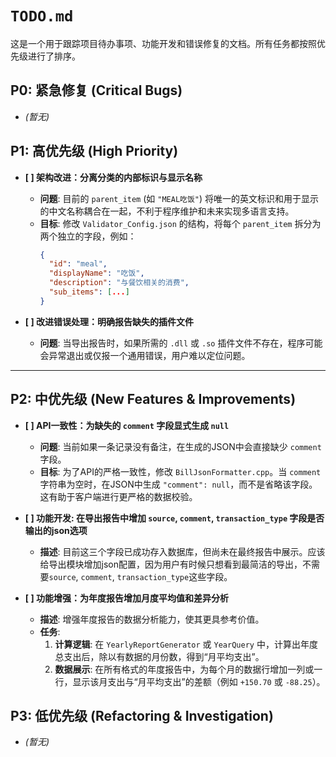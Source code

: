 

# **`TODO.md`**

这是一个用于跟踪项目待办事项、功能开发和错误修复的文档。所有任务都按照优先级进行了排序。

## P0: 紧急修复 (Critical Bugs)

  * *(暂无)*

## P1: 高优先级 (High Priority)

  * **[ ] 架构改进：分离分类的内部标识与显示名称**

      * **问题**: 目前的 `parent_item` (如 `"MEAL吃饭"`) 将唯一的英文标识和用于显示的中文名称耦合在一起，不利于程序维护和未来实现多语言支持。
      * **目标**: 修改 `Validator_Config.json` 的结构，将每个 `parent_item` 拆分为两个独立的字段，例如：
        ```json
        {
          "id": "meal",
          "displayName": "吃饭",
          "description": "与餐饮相关的消费",
          "sub_items": [...]
        }
        ```

  * **[ ] 改进错误处理：明确报告缺失的插件文件**

      * **问题**: 当导出报告时，如果所需的 `.dll` 或 `.so` 插件文件不存在，程序可能会异常退出或仅报一个通用错误，用户难以定位问题。
-----

## P2: 中优先级 (New Features & Improvements)

  * **[ ] API一致性：为缺失的 `comment` 字段显式生成 `null`**

      * **问题**: 当前如果一条记录没有备注，在生成的JSON中会直接缺少 `comment` 字段。
      * **目标**: 为了API的严格一致性，修改 `BillJsonFormatter.cpp`。当 `comment` 字符串为空时，在JSON中生成 `"comment": null`，而不是省略该字段。这有助于客户端进行更严格的数据校验。

  * **[ ] 功能开发: 在导出报告中增加 `source`, `comment`, `transaction_type` 字段是否输出的json选项**

      * **描述**: 目前这三个字段已成功存入数据库，但尚未在最终报告中展示。应该给导出模块增加json配置，因为用户有时候只想看到最简洁的导出，不需要`source`, `comment`, `transaction_type`这些字段。


  * **[ ] 功能增强：为年度报告增加月度平均值和差异分析**

      * **描述**: 增强年度报告的数据分析能力，使其更具参考价值。
      * **任务**:
        1.  **计算逻辑**: 在 `YearlyReportGenerator` 或 `YearQuery` 中，计算出年度总支出后，除以有数据的月份数，得到“月平均支出”。
        2.  **数据展示**: 在所有格式的年度报告中，为每个月的数据行增加一列或一行，显示该月支出与“月平均支出”的差额（例如 `+150.70` 或 `-88.25`）。

## P3: 低优先级 (Refactoring & Investigation)

  * *(暂无)*